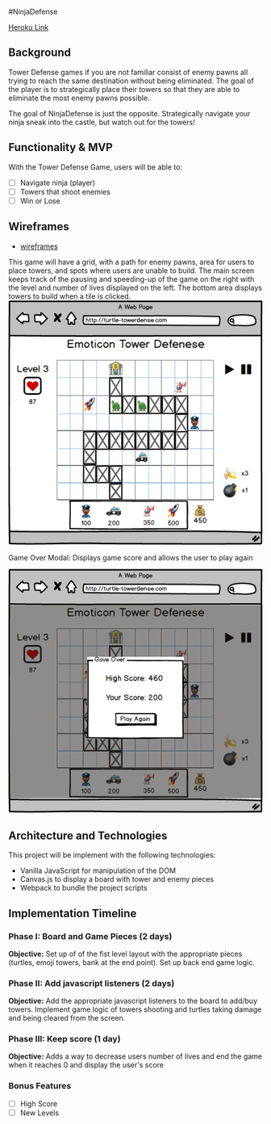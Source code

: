 #NinjaDefense

[Heroku Link](https://ninjadefense.herokuapp.com/)

## Background

Tower Defense games if you are not familiar consist of enemy pawns all trying to reach the same destination without being eliminated. The goal of the player is to strategically place their towers so that they are able to eliminate the most enemy pawns possible.

The goal of NinjaDefense is just the opposite. Strategically navigate your ninja sneak into the castle, but watch out for the towers!


## Functionality & MVP

With the Tower Defense Game, users will be able to:

- [ ] Navigate ninja (player)
- [ ] Towers that shoot enemies
- [ ] Win or Lose

## Wireframes
* [wireframes](wireframes)

This game will have a grid, with a path for enemy pawns, area for users to place towers, and spots where users are unable to build. The main screen keeps track of the pausing and speeding-up of the game on the right with the level and number of lives displayed on the left. The bottom area displays towers to build when a tile is clicked.
![board](docs/wireframes/board.png)

Game Over Modal: Displays game score and allows the user to play again

![game over](docs/wireframes/game_over.png)

## Architecture and Technologies

This project will be implement with the following technologies:

- Vanilla JavaScript for manipulation of the DOM
- Canvas.js to display a board with tower and enemy pieces
- Webpack to bundle the project scripts

## Implementation Timeline

### Phase I: Board and Game Pieces (2 days)

**Objective:** Set up of of the fist level layout with the appropriate pieces (turtles, emoji towers, bank at the end point). Set up back end game logic.

### Phase II: Add javascript listeners (2 days)

**Objective:** Add the appropriate javascript listeners to the board to add/buy towers. Implement game logic of towers shooting and turtles taking damage and being cleared from the screen.

### Phase III: Keep score (1 day)

**Objective:** Adds a way to decrease users number of lives and end the game when it reaches 0 and display the user's score

### Bonus Features

- [ ] High Score
- [ ] New Levels
